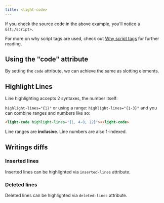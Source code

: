 ```yaml
---
title: <light-code>
---
```


<light-code style="display: none;"></light-code>

<light-preview preview-mode="shadow-dom">
  <script type="text/plain" slot="code">
    <light-code>
      <script type="text/plain" slot="code">
        <html>
          <head></head>
          <body>
            HHello World Hello World Hello WorldHello World Hello World Hello WorldHello World Hello World Hello WorldHello World Hello World Hello WorldHello World Hello World Hello WorldHello World Hello World Hello WorldHello World Hello World Hello WorldHello World Hello World Hello WorldHello World Hello World Hello WorldHello World Hello World Hello WorldHello World Hello World Hello WorldHello World Hello World Hello WorldHello World Hello World Hello WorldHello World Hello World Hello Worldello World Hello World Hello World
            <script>
              const greeting = "Hello World"
              console.log(greeting)
            &lt;/script>
          </body>
        </html>
      &lt;/script>
    </light-code>
  </script>
</light-preview>

If you check the source code in the above example, you'll notice a `&lt;/script>`.

For more on why script tags are used, check out [Why script tags](/references/why-script-tags/)
for further reading.

## Using the "code" attribute

By setting the `code` attribute, we can achieve the same as slotting elements.

<light-preview preview-mode="shadow-dom">
  <template slot="code">
    <light-code code="<html>
        <head></head>
        <body>
          Hello World
          <script>
            console.log('Hello World')
          </script>
        </body>
      </html>"
    ></light-code>
  </template>
</light-preview>

## Highlight Lines

Line highlighting accepts 2 syntaxes, the number itself:

`highlight-lines="{1}"` or using a range: `highlight-lines="{1-3}"` and you
can combine ranges and numbers like so:

```html
<light-code highlight-lines="{1, 4-8, 12}"></light-code>
```

Line ranges are **inclusive**. Line numbers are also 1-indexed.

<light-preview preview-mode="shadow-dom">
  <script type="text/plain" slot="code">
    <light-code highlight-lines="{1-3, 6, 7}">
      <script type="text/plain" slot="code">
        <html>
          <head>
          </head>
          <body>
            <h1>
              Hello World
            </h1>
          </body>
        </html>
      &lt;/script>
    </light-code>
  </script>
</light-preview>

## Writings diffs

### Inserted lines

Inserted lines can be highlighted via `inserted-lines` attribute.

<light-preview preview-mode="shadow-dom">
  <script type="text/plain" slot="code">
    <light-code inserted-lines="{1-4, 6, 7}">
      <script type="text/plain" slot="code">
        <html>
          <head></head>
          <body>
            HHello World Hello World Hello WorldHello World Hello World Hello WorldHello World Hello World Hello WorldHello World Hello World Hello WorldHello World Hello World Hello WorldHello World Hello World Hello WorldHello World Hello World Hello WorldHello World Hello World Hello WorldHello World Hello World Hello WorldHello World Hello World Hello WorldHello World Hello World Hello WorldHello World Hello World Hello WorldHello World Hello World Hello WorldHello World Hello World Hello Worldello World Hello World Hello World

            <script>
              console.log("Hello World")
            &lt;/script>
          </body>
        </html>
      &lt;/script>
    </light-code>
  </script>
</light-preview>

### Deleted lines

Deleted lines can be highlighted via `deleted-lines` attribute.

<light-preview preview-mode="shadow-dom">
  <script type="text/plain" slot="code">
    <light-code deleted-lines="{1-4, 6, 7}">
      <script type="text/plain" slot="code">
        <html>
          <head>
          </head>
          <body>
            <h1>
              Hello World
            </h1>
          </body>
        </html>
      &lt;/script>
    </light-code>
  </script>
</light-preview>

